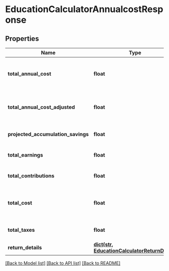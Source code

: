 # EducationCalculatorAnnualcostResponse

## Properties
Name | Type | Description | Notes
------------ | ------------- | ------------- | -------------
**total_annual_cost** | **float** | The total education cost per year that can be afforded, represented in today’s dollars. | 
**total_annual_cost_adjusted** | **float** | The total education cost per year that can be afforded, represented in today&#39;s dollars. | 
**projected_accumulation_savings** | **float** | The projected balance at the end of accumulation_horizon. | 
**total_earnings** | **float** | The total earnings generated over the horizon. | 
**total_contributions** | **float** | The total contributions added over the horizon. | 
**total_cost** | **float** | The total cost of education over the decumulation horizon, represented in future dollars. | 
**total_taxes** | **float** | The total taxes paid on withdrawals over decumulation_horizon. | 
**return_details** | [**dict(str, EducationCalculatorReturnDetail)**](EducationCalculatorReturnDetail.md) |  | 

[[Back to Model list]](../README.md#documentation-for-models) [[Back to API list]](../README.md#documentation-for-api-endpoints) [[Back to README]](../README.md)



